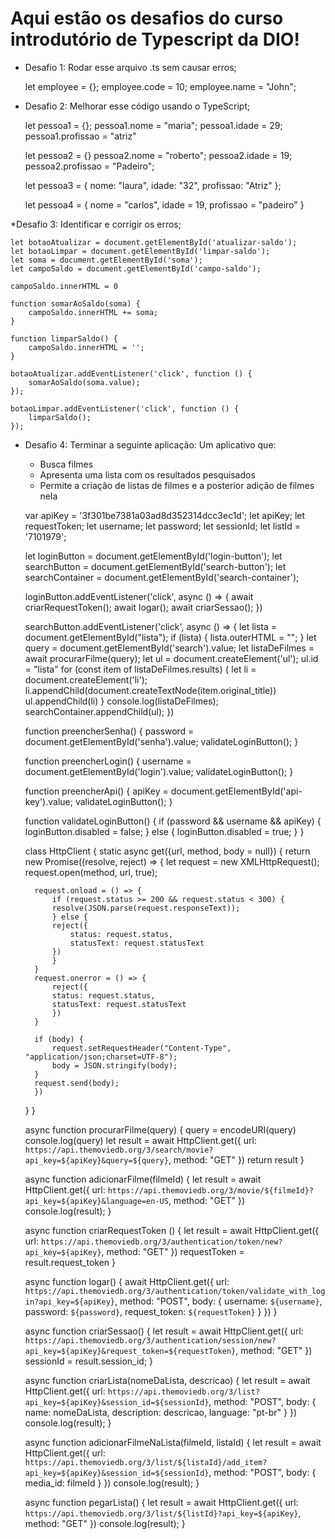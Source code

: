 # Aqui estão os desafios do curso introdutório de Typescript da DIO! 

* Desafio 1: Rodar esse arquivo .ts sem causar erros;

    let employee = {};
    employee.code = 10;
    employee.name = "John";

* Desafio 2: Melhorar esse código usando o TypeScript;

    let pessoa1 = {};
    pessoa1.nome = "maria";
    pessoa1.idade = 29;
    pessoa1.profissao = "atriz"

    let pessoa2 = {}
    pessoa2.nome = "roberto";
    pessoa2.idade = 19;
    pessoa2.profissao = "Padeiro";

    let pessoa3 = {
        nome: "laura",
        idade: "32",
        profissao: "Atriz"
    };

    let pessoa4 = {
        nome = "carlos",
        idade = 19,
        profissao = "padeiro"
    }

*Desafio 3: Identificar e corrigir os erros;

    let botaoAtualizar = document.getElementById('atualizar-saldo');
    let botaoLimpar = document.getElementById('limpar-saldo');
    let soma = document.getElementById('soma');
    let campoSaldo = document.getElementById('campo-saldo');

    campoSaldo.innerHTML = 0

    function somarAoSaldo(soma) {
        campoSaldo.innerHTML += soma;
    }

    function limparSaldo() {
        campoSaldo.innerHTML = '';
    }

    botaoAtualizar.addEventListener('click', function () {
        somarAoSaldo(soma.value);
    });

    botaoLimpar.addEventListener('click', function () {
        limparSaldo();
    });

* Desafio 4: Terminar a seguinte aplicação:
    Um aplicativo que: 
    - Busca filmes
    - Apresenta uma lista com os resultados pesquisados
    - Permite a criação de listas de filmes e a posterior adição de filmes nela

    var apiKey = '3f301be7381a03ad8d352314dcc3ec1d';
    let apiKey;
    let requestToken;
    let username;
    let password;
    let sessionId;
    let listId = '7101979';

    let loginButton = document.getElementById('login-button');
    let searchButton = document.getElementById('search-button');
    let searchContainer = document.getElementById('search-container');

    loginButton.addEventListener('click', async () => {
    await criarRequestToken();
    await logar();
    await criarSessao();
    })

    searchButton.addEventListener('click', async () => {
    let lista = document.getElementById("lista");
    if (lista) {
        lista.outerHTML = "";
    }
    let query = document.getElementById('search').value;
    let listaDeFilmes = await procurarFilme(query);
    let ul = document.createElement('ul');
    ul.id = "lista"
    for (const item of listaDeFilmes.results) {
        let li = document.createElement('li');
        li.appendChild(document.createTextNode(item.original_title))
        ul.appendChild(li)
    }
    console.log(listaDeFilmes);
    searchContainer.appendChild(ul);
    })

    function preencherSenha() {
    password = document.getElementById('senha').value;
    validateLoginButton();
    }

    function preencherLogin() {
    username =  document.getElementById('login').value;
    validateLoginButton();
    }

    function preencherApi() {
    apiKey = document.getElementById('api-key').value;
    validateLoginButton();
    }

    function validateLoginButton() {
    if (password && username && apiKey) {
        loginButton.disabled = false;
    } else {
        loginButton.disabled = true;
    }
    }

    class HttpClient {
    static async get({url, method, body = null}) {
        return new Promise((resolve, reject) => {
        let request = new XMLHttpRequest();
        request.open(method, url, true);

        request.onload = () => {
            if (request.status >= 200 && request.status < 300) {
            resolve(JSON.parse(request.responseText));
            } else {
            reject({
                status: request.status,
                statusText: request.statusText
            })
            }
        }
        request.onerror = () => {
            reject({
            status: request.status,
            statusText: request.statusText
            })
        }

        if (body) {
            request.setRequestHeader("Content-Type", "application/json;charset=UTF-8");
            body = JSON.stringify(body);
        }
        request.send(body);
        })
    }
    }

    async function procurarFilme(query) {
    query = encodeURI(query)
    console.log(query)
    let result = await HttpClient.get({
        url: `https://api.themoviedb.org/3/search/movie?api_key=${apiKey}&query=${query}`,
        method: "GET"
    })
    return result
    }

    async function adicionarFilme(filmeId) {
    let result = await HttpClient.get({
        url: `https://api.themoviedb.org/3/movie/${filmeId}?api_key=${apiKey}&language=en-US`,
        method: "GET"
    })
    console.log(result);
    }

    async function criarRequestToken () {
    let result = await HttpClient.get({
        url: `https://api.themoviedb.org/3/authentication/token/new?api_key=${apiKey}`,
        method: "GET"
    })
    requestToken = result.request_token
    }

    async function logar() {
    await HttpClient.get({
        url: `https://api.themoviedb.org/3/authentication/token/validate_with_login?api_key=${apiKey}`,
        method: "POST",
        body: {
        username: `${username}`,
        password: `${password}`,
        request_token: `${requestToken}`
        }
    })
    }

    async function criarSessao() {
    let result = await HttpClient.get({
        url: `https://api.themoviedb.org/3/authentication/session/new?api_key=${apiKey}&request_token=${requestToken}`,
        method: "GET"
    })
    sessionId = result.session_id;
    }

    async function criarLista(nomeDaLista, descricao) {
    let result = await HttpClient.get({
        url: `https://api.themoviedb.org/3/list?api_key=${apiKey}&session_id=${sessionId}`,
        method: "POST",
        body: {
        name: nomeDaLista,
        description: descricao,
        language: "pt-br"
        }
    })
    console.log(result);
    }

    async function adicionarFilmeNaLista(filmeId, listaId) {
    let result = await HttpClient.get({
        url: `https://api.themoviedb.org/3/list/${listaId}/add_item?api_key=${apiKey}&session_id=${sessionId}`,
        method: "POST",
        body: {
        media_id: filmeId
        }
    })
    console.log(result);
    }

    async function pegarLista() {
    let result = await HttpClient.get({
        url: `https://api.themoviedb.org/3/list/${listId}?api_key=${apiKey}`,
        method: "GET"
    })
    console.log(result);
    }